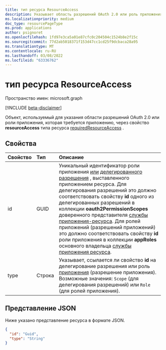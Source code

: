 ```yaml
---
title: тип ресурса ResourceAccess
description: Указывает область разрешений OAuth 2.0 или роль приложения, которая требуется приложению.
ms.localizationpriority: medium
doc_type: resourcePageType
ms.prod: applications
author: psignoret
ms.openlocfilehash: 1fd97e3ca5a01e87cfc0c204504c1524b8e2f15c
ms.sourcegitcommit: 77d2ab5018371f153d47cc1cd25f9dcbaca28a95
ms.translationtype: MT
ms.contentlocale: ru-RU
ms.lasthandoff: 03/08/2022
ms.locfileid: "63336762"
---
```

# <a name="resourceaccess-resource-type"></a>тип ресурса ResourceAccess

Пространство имен: microsoft.graph

[!INCLUDE [beta-disclaimer](../../includes/beta-disclaimer.md)]

Объект, используемый для указания области разрешений OAuth 2.0 или роли приложения, которая требуется приложению, через свойство **resourceAccess** типа ресурса [requiredResourceAccess](requiredresourceaccess.md) .

## <a name="properties"></a>Свойства

| Свойство     | Тип   |Описание|
|:---------------|:--------|:----------|
|id|GUID|Уникальный идентификатор роли приложения [или](approle.md) [делегированного разрешения](permissionScope.md) , выставленного приложением ресурса. Для делегирования разрешений это должно соответствовать свойству **id** одного из делегированных разрешений в коллекции **oauth2PermissionScopes** доверенного представителя [службы приложения-ресурса](serviceprincipal.md).[](permissionscope.md) Для ролей приложений (разрешений приложений) это должно соответствовать свойству **id** роли [](approle.md) приложения в коллекции **appRoles** основного владельца [службы приложения ресурса](serviceprincipal.md).|
|type|Строка|Указывает, ссылается ли свойство **id** на делегирование разрешения или роль [приложения](approle.md) (разрешение приложения).[](permissionscope.md) Возможные значения: `Scope` (для делегирования разрешений) или `Role` (для ролей приложения).|

## <a name="json-representation"></a>Представление JSON

Ниже указано представление ресурса в формате JSON.

<!-- {
  "blockType": "resource",
  "optionalProperties": [

  ],
  "@odata.type": "microsoft.graph.resourceAccess"
}-->

```json
{
  "id": "Guid",
  "type": "String"
}

```


<!-- uuid: 8fcb5dbc-d5aa-4681-8e31-b001d5168d79
2015-10-25 14:57:30 UTC -->
<!--
{
  "type": "#page.annotation",
  "description": "resourceAccess resource",
  "keywords": "",
  "section": "documentation",
  "tocPath": "",
  "suppressions": []
}
-->



